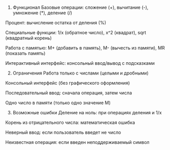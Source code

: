 1. Функционал
   Базовые операции: сложение (+), вычитание (-), умножение (*), деление (/)

Процент: вычисление остатка от деления (%)

Специальные функции: 1/x (обратное число), x^2 (квадрат), sqrt (квадратный корень)

Работа с памятью: M+ (добавить в память), M- (вычесть из памяти), MR (показать память)

Интерактивный интерфейс: консольный ввод/вывод с подсказками

2. Ограничения
   Работа только с числами (целыми и дробными)

Консольный интерфейс (без графического оформления)

Последовательный ввод: сначала операция, затем числа

Одно число в памяти (только одно значение M)

3. Возможные ошибки
   Деление на ноль: при операциях деления и 1/x

Корень из отрицательного числа: математическая ошибка

Неверный ввод: если пользователь введет не число

Неизвестная операция: если введен неподдерживаемый символ